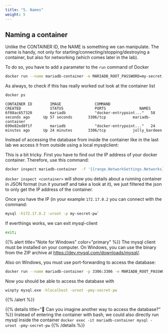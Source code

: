 ```yaml
---
title: "5. Names"
weight: 5
---
```


## Naming a container

Unlike the CONTAINER ID, the NAME is something we can manipulate. The name is handy, not only for starting/connecting/stopping/destroying a container, but also for networking (which comes later in the lab).

To do so, you have to add a parameter to the `run` command of Docker

```bash
docker run --name mariadb-container -e MARIADB_ROOT_PASSWORD=my-secret-pw -d mariadb
```

As always, to check if this has really worked out look at the container list

```bash
docker ps
```

```
CONTAINER ID        IMAGE               COMMAND                  CREATED             STATUS              PORTS               NAMES
6f08ac657320        mariadb             "docker-entrypoint..."   58 seconds ago      Up 57 seconds       3306/tcp            mariadb-container
699e82ed8f1f        mariadb             "docker-entrypoint..."   24 minutes ago      Up 24 minutes       3306/tcp            jolly_bardeen
```

Instead of accessing the database from inside the container like in the last lab we access it from outside using a local mysqlclient:

This is a bit tricky. First you have to find out the IP address of your docker container. Therefore, use this command:

```bash
docker inspect mariadb-container  -f '{{range.NetworkSettings.Networks}}{{.IPAddress}}{{end}}'
```

`docker inspect <container>` will show you details about a running container in JSON format (run it yourself and take a look at it), we just filtered the json to only get the IP address of the container.

Once you have the IP (in your example `172.17.0.2` you can connect with the command:

```bash
mysql -h172.17.0.2 -uroot -p my-secret-pw` 
```
If everthings works, we can exit mysql-client

```bash
exit;
```


{{% alert title="Note for Windows" color="primary" %}}
The mysql client must be installed on your computer. On Windows, you can use the binary from the ZIP archive at <https://dev.mysql.com/downloads/mysql/>.

Also on Windows, you must use port-forwarding to access the database:

```bash
docker run --name mariadb-container -p 3306:3306 -e MARIADB_ROOT_PASSWORD=my-secret-pw -d mariadb
```

Now you should be able to access the database with
```bash
winpty mysql.exe -hlocalhost -uroot -pmy-secret-pw
```

{{% /alert %}}

{{% details title="🤔 Can you imagine another way to access the database?" %}}
Instead of entering the container with bash, we could also directly run mysql inside the container
`docker exec -it mariadb-container mysql -uroot -pmy-secret-pw`
{{% /details %}}
